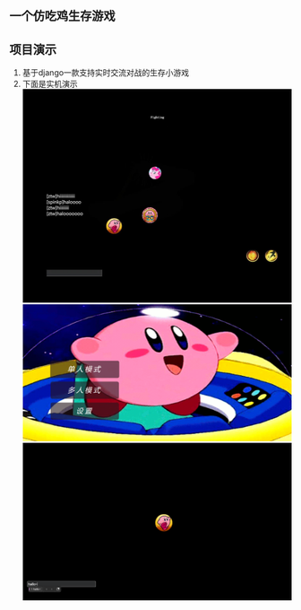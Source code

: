 ## 一个仿吃鸡生存游戏

## 项目演示
1. 基于django一款支持实时交流对战的生存小游戏
2. 下面是实机演示
![avatar](/./pic/1.jpg)
![avatar](/./pic/2.png)
![avatar](/./pic/3.png)
